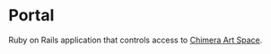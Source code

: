 # Portal

Ruby on Rails application that controls access to [Chimera Art Space](http://chimeraarts.org).

